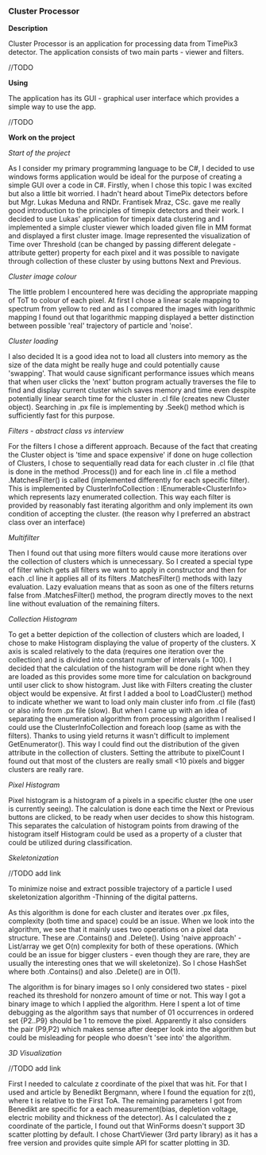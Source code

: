 ### **Cluster Processor**

**Description**

Cluster Processor is an application for processing data from TimePix3 detector. The application consists of two main parts - viewer and filters. 

//TODO

**Using**

The application has its GUI - graphical user interface which provides a simple way to use the app.

//TODO

**Work on the project**

*Start of the project*

As I consider my primary programming language to be C#, I decided to use windows forms application would be ideal for the purpose of creating a simple GUI over a code in C#. Firstly, when I chose this topic I was excited but also a little bit worried. I hadn't heard about TimePix detectors before but Mgr. Lukas Meduna and RNDr. Frantisek Mraz, CSc. gave me really good introduction to the principles of timepix detectors and their work. I decided to use Lukas' application for timepix data clustering and I implemented a simple cluster viewer which loaded given file in MM format and displayed a first cluster image. Image represented the visualization of Time over Threshold (can be changed by passing different delegate - attribute getter) property for each pixel and it was possible to navigate through collection of these cluster by using buttons Next and Previous.

*Cluster image colour*

The little problem I encountered here was deciding the appropriate mapping of ToT to colour of each pixel. At first I chose a linear scale mapping to spectrum from yellow to red and as I compared the images with logarithmic mapping I found out that logarithmic mapping displayed a better distinction between possible 'real' trajectory of particle and 'noise'. 

*Cluster loading*

I also decided It is a good idea not to load all clusters into memory as the size of the data might be really huge and could potentially cause 'swapping'. That would cause significant performance issues which means that when user clicks the 'next' button program actually traverses the file to find and display current cluster which saves memory and time even despite potentially linear search time for the cluster in .cl file (creates new Cluster object). Searching in .px file is implementing by .Seek() method which is sufficiently fast for this purpose.

*Filters - abstract class vs interview*

For the filters I chose a different approach. Because of the fact that creating the Cluster object is 'time and space expensive' if done on huge collection of Clusters, I chose to sequentially read data for each cluster in .cl file (that is done in the method .Process()) and for each line in .cl file a method .MatchesFilter() is called (implemented differently for each specific filter). This is implemented by ClusterInfoCollection : IEnumerable\<ClusterInfo\> which represents lazy enumerated collection. This way each filter is provided by reasonably fast iterating algorithm and only implement its own condition of accepting the cluster. (the reason why I preferred an abstract class over an interface)

*Multifilter*

Then I found out that using more filters would cause more iterations over the collection of clusters which is unnecessary. So I created a special type of filter which gets all filters we want to apply in constructor and then for each .cl line it applies all of its filters .MatchesFilter() methods with lazy evaluation. Lazy evaluation means that as soon as one of the filters returns false from .MatchesFilter() method, the program directly moves to the next line without evaluation of the remaining filters.

*Collection Histogram*

To get a better depiction of the collection of clusters which are loaded, I chose to make Histogram displaying the value of property of the clusters. X axis is scaled relatively to the data (requires one iteration over the collection) and is divided into constant number of intervals (= 100). I decided that the calculation of the histogram will be done right when they are loaded as this provides some more time for calculation on background until user click to show histogram. Just like with Filters creating the cluster object would be expensive. At first I added a bool to LoadCluster() method to indicate whether we want to load only main cluster info from .cl file (fast) or also info from .px file (slow). But when I came up with an idea of separating the enumeration algorithm from processing algorithm I realised I could use the ClusterInfoCollection and foreach loop (same as with the filters). Thanks to using yield returns it wasn't difficult to implement GetEnumerator(). This way I could find out the distribution of the given attribute in the collection of clusters. Setting the attribute to pixelCount I found out that most of the clusters are really small <10 pixels and bigger clusters are really rare. 

*Pixel Histogram*

Pixel histogram is a histogram of a pixels in a specific cluster (the one user is currently seeing). The calculation is done each time the Next or Previous buttons are clicked, to be ready when user decides to show this histogram. This separates the calculation of histogram points from drawing of the histogram itself Histogram could be used as a property of a cluster that could be utilized during classification.

*Skeletonization*

//TODO add link

To minimize noise and extract possible trajectory of a particle I used skeletonization algorithm -Thinning of the digital patterns. 

As this algorithm is done for each cluster and iterates over .px files, complexity (both time and space) could be an issue. When we look into the algorithm, we see that it mainly uses two operations on a pixel data structure. These are .Contains() and .Delete(). Using 'naive approach' - List/array we get O(n) complexity for both of these operations. (Which could be an issue for bigger clusters - even though they are rare, they are usually the interesting ones that we will skeletonize). So I chose HashSet where both .Contains() and also .Delete() are in O(1).

The algorithm is for binary images so I only considered two states - pixel reached its threshold for nonzero amount of time or not. This way I got a binary image to which I applied the algorithm. Here I spent a lot of time debugging as the algorithm says that number of 01 occurrences in ordered set {P2..P9} should be 1 to remove the pixel. Apparently it also considers the pair (P9,P2) which makes sense after deeper look into the algorithm but could be misleading for people who doesn't 'see into' the algorithm.  

*3D Visualization*

//TODO add link

First I needed to calculate z coordinate of the pixel that was hit. For that I used and article by Benedikt Bergmann, where I found the equation for z(t), where t is relative to the First ToA. The remaining parameters I got from Benedikt are specific for a each measurement(bias, depletion voltage, electric mobility and thickness of the detector). As I calculated the z coordinate of the particle, I found out that WinForms doesn't support 3D scatter plotting by default. I chose ChartViewer (3rd party library) as it has a free version and provides quite simple API for scatter plotting in 3D.